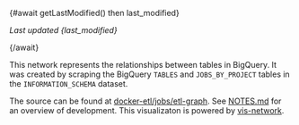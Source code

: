 <script>
    // look at the result of the manifest to determine when the file last changed
    async function getLastModified() {
        let resp = await fetch("data/manifest.json")
        return resp.headers.get("last-modified")
    }
</script>

{#await getLastModified() then last_modified}

_Last updated {last_modified}_

{/await}

This network represents the relationships between tables in BigQuery. It was
created by scraping the BigQuery `TABLES` and `JOBS_BY_PROJECT` tables in the
`INFORMATION_SCHEMA` dataset.

The source can be found at [docker-etl/jobs/etl-graph][repo]. See
[NOTES.md][notes] for an overview of development. This visualizaton is powered
by [vis-network][vis-network].

[repo]: https://github.com/mozilla/docker-etl/tree/main/jobs/etl-graph
[notes]: https://github.com/mozilla/docker-etl/blob/main/jobs/etl-graph/README.md
[vis-network]: https://visjs.github.io/vis-network/docs/network/
